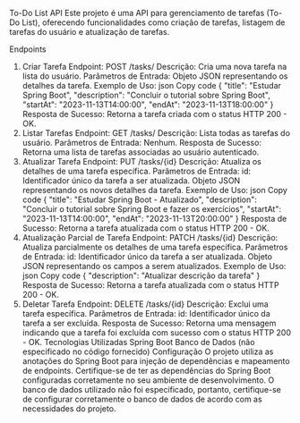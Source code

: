 To-Do List API
Este projeto é uma API para gerenciamento de tarefas (To-Do List), oferecendo funcionalidades como criação de tarefas, listagem de tarefas do usuário e atualização de tarefas.

Endpoints
1. Criar Tarefa
Endpoint: POST /tasks/
Descrição: Cria uma nova tarefa na lista do usuário.
Parâmetros de Entrada: Objeto JSON representando os detalhes da tarefa.
Exemplo de Uso:
json
Copy code
{
  "title": "Estudar Spring Boot",
  "description": "Concluir o tutorial sobre Spring Boot",
  "startAt": "2023-11-13T14:00:00",
  "endAt": "2023-11-13T18:00:00"
}
Resposta de Sucesso: Retorna a tarefa criada com o status HTTP 200 - OK.
2. Listar Tarefas
Endpoint: GET /tasks/
Descrição: Lista todas as tarefas do usuário.
Parâmetros de Entrada: Nenhum.
Resposta de Sucesso: Retorna uma lista de tarefas associadas ao usuário autenticado.
3. Atualizar Tarefa
Endpoint: PUT /tasks/{id}
Descrição: Atualiza os detalhes de uma tarefa específica.
Parâmetros de Entrada:
id: Identificador único da tarefa a ser atualizada.
Objeto JSON representando os novos detalhes da tarefa.
Exemplo de Uso:
json
Copy code
{
  "title": "Estudar Spring Boot - Atualizado",
  "description": "Concluir o tutorial sobre Spring Boot e fazer os exercícios",
  "startAt": "2023-11-13T14:00:00",
  "endAt": "2023-11-13T20:00:00"
}
Resposta de Sucesso: Retorna a tarefa atualizada com o status HTTP 200 - OK.
4. Atualização Parcial de Tarefa
Endpoint: PATCH /tasks/{id}
Descrição: Atualiza parcialmente os detalhes de uma tarefa específica.
Parâmetros de Entrada:
id: Identificador único da tarefa a ser atualizada.
Objeto JSON representando os campos a serem atualizados.
Exemplo de Uso:
json
Copy code
{
  "description": "Atualizar descrição da tarefa"
}
Resposta de Sucesso: Retorna a tarefa atualizada com o status HTTP 200 - OK.
5. Deletar Tarefa
Endpoint: DELETE /tasks/{id}
Descrição: Exclui uma tarefa específica.
Parâmetros de Entrada: id: Identificador único da tarefa a ser excluída.
Resposta de Sucesso: Retorna uma mensagem indicando que a tarefa foi excluída com sucesso com o status HTTP 200 - OK.
Tecnologias Utilizadas
Spring Boot
Banco de Dados (não especificado no código fornecido)
Configuração
O projeto utiliza as anotações do Spring Boot para injeção de dependências e mapeamento de endpoints. Certifique-se de ter as dependências do Spring Boot configuradas corretamente no seu ambiente de desenvolvimento. O banco de dados utilizado não foi especificado, portanto, certifique-se de configurar corretamente o banco de dados de acordo com as necessidades do projeto.

